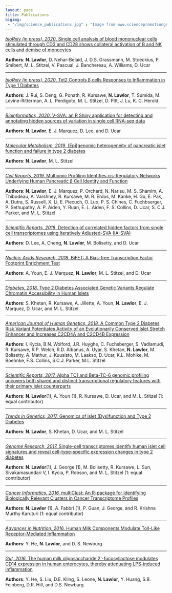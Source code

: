 ```yaml
---
layout: page
title: Publications
bigimg: 
 - "/img/science_publications.jpg" : "Image from www.sciencepromotiongroup.com/"
---
```


[*bioRxiv (in press), 2020*. Single cell analysis of blood mononuclear cells stimulated through CD3 and CD28 shows collateral activation of B and NK cells and demise of monocytes](https://www.biorxiv.org/content/10.1101/2020.12.23.424147v1)

**Authors**: **N. Lawlor**, D. Nehar-Belaid, J. D.S. Grassmann, M. Stoeckius, P. Smibert, M. L. Stitzel, V. Pascual, J. Banchereau, A. Williams, D. Ucar

***

[*bioRxiv (in press), 2020*. Tet2 Controls β cells Responses to Inflammation in Type 1 Diabetes](https://www.biorxiv.org/content/10.1101/2020.09.01.278028v1.abstract)

**Authors**: J. Rui, S. Deng, G. Ponath, R. Kursawe, **N. Lawlor**, T. Sumida, M. Levine-Ritterman, A. L. Perdigoto, M. L. Stitzel, D. Pitt, J. Lu, K. C. Herold

***

[*Bioinformatics, 2020*. V-SVA: an R Shiny application for detecting and annotating hidden sources of variation in single cell RNA-seq data](https://academic.oup.com/bioinformatics/advance-article/doi/10.1093/bioinformatics/btaa128/5771333)

**Authors**: **N. Lawlor**, E. J. Marquez, D. Lee, and D. Ucar

***

[*Molecular Metabolism, 2019*. (Epi)genomic heterogeneity of pancreatic islet function and failure in type 2 diabetes](https://www.sciencedirect.com/science/article/pii/S2212877819305629?via%3Dihub)

**Authors**: **N. Lawlor**, M. L. Stitzel

***

[*Cell Reports, 2019*. Multiomic Profiling Identifies cis-Regulatory Networks Underlying Human Pancreatic β Cell Identity and Function](https://www.cell.com/cell-reports/fulltext/S2211-1247(18)32043-6)

**Authors**: **N. Lawlor**, E. J. Marquez, P. Orchard, N. Narisu, M. S. Shamim, A. Thibodeau, A. Varshney, R. Kursawe, M. R. Erdos, M. Kanke, H. Gu, E. Pak, A. Dutra, S. Russell, X. Li, E. Piecuch, O. Luo, P. S. Chines, C. Fuchbserger, P. Sethupathy, A. P. Aiden, Y. Ruan, E. L. Aiden, F. S. Collins, D. Ucar, S. C.J. Parker, and M. L. Stitzel

***

[*Scientific Reports, 2018*. Detection of correlated hidden factors from single cell transcriptomes using Iteratively Adjusted-SVA (IA-SVA)](https://www.nature.com/articles/s41598-018-35365-9) 

**Authors**: D. Lee, A. Cheng, **N. Lawlor**, M. Bolisetty, and D. Ucar

***

[*Nucleic Acids Research, 2018*. BiFET: A Bias-free Transcription Factor Footprint Enrichment Test](https://academic.oup.com/nar/advance-article/doi/10.1093/nar/gky1117/5181443)

**Authors**:  A. Youn, E. J. Marquez, **N. Lawlor**, M. L. Stitzel, and D. Ucar

***

[*Diabetes, 2018*. Type 2 Diabetes Associated Genetic Variants Regulate Chromatin Accessibility in Human Islets](http://diabetes.diabetesjournals.org/content/early/2018/08/27/db18-0393)

**Authors**:  S. Khetan, R. Kursawe, A. Jillette, A. Youn, **N. Lawlor**, E. J. Marquez, D. Ucar, and M. L. Stitzel

***

[*American Journal of Human Genetics, 2018.* A Common Type 2 Diabetes Risk Variant Potentiates Activity of an Evolutionarily Conserved Islet Stretch Enhancer and Increases C2CD4A and C2CD4B Expression](https://www.ncbi.nlm.nih.gov/pubmed/29625024)

**Authors**: I. Kycia, B.N. Wolford, J.R. Huyghe, C. Fuchsberger, S. Vadlamudi, R. Kursawe, R.P. Welch, R.D. Albanus, A. Uyar, S. Khetan, **N. Lawlor**, M. Bolisetty, A. Mathur, J. Kuusisto, M. Laakso, D. Ucar, K.L. Mohlke, M. Boehnke, F.S. Collins, S.C.J. Parker, M.L. Stitzel

***

[*Scientific Reports, 2017.* Alpha TC1 and Beta-TC-6 genomic profiling uncovers both shared and distinct transcriptional regulatory features with their primary islet counterparts](https://www.nature.com/articles/s41598-017-12335-1)

**Authors**: **N. Lawlor**(1), A. Youn (1), R. Kursawe, D. Ucar, and M. L. Stitzel  (1: equal contributor)

***

[*Trends in Genetics, 2017.* Genomics of Islet (Dys)function and Type 2 Diabetes](https://www.ncbi.nlm.nih.gov/pubmed/28245910)

**Authors**: **N. Lawlor**, S. Khetan, D. Ucar, and M. L. Stitzel

***

[*Genome Research, 2017.* Single-cell transcriptomes identify human islet cell signatures and reveal cell-type-specific expression changes in type 2 diabetes](https://www.ncbi.nlm.nih.gov/pubmed/27864352)

**Authors**: **N. Lawlor**(1), J. George (1), M. Bolisetty, R. Kursawe, L. Sun, Sivakamasundari V, I. Kycia, P. Robson, and M. L. Stitzel  (1: equal contributor)

***

[*Cancer Informatics, 2016.* multiClust: An R-package for Identifying Biologically Relevant Clusters in Cancer Transcriptome Profiles](http://journals.sagepub.com/doi/abs/10.4137/CIN.S38000)

**Authors**: **N. Lawlor** (1), A. Fabbri (1), P. Guan, J. George, and R. Krishna Murthy Karuturi  (1: equal contributor)

***

[*Advances in Nutrition, 2016.* Human Milk Components Modulate Toll-Like Receptor-Mediated Inflammation](https://www.ncbi.nlm.nih.gov/pubmed/26773018)

**Authors**: Y. He, **N. Lawlor**, and D. S. Newburg

***

[*Gut, 2016.* The human milk oligosaccharide 2'-fucosyllactose modulates CD14 expression in human enterocytes, thereby attenuating LPS-induced inflammation](https://www.ncbi.nlm.nih.gov/pubmed/25431457)

**Authors**: Y. He, S. Liu, D.E. Kling, S. Leone, **N. Lawlor**, Y. Huang, S.B. Feinberg, D.R. Hill, and D.S. Newburg


